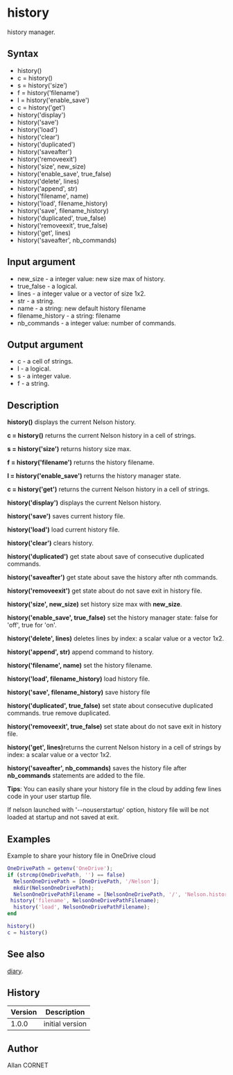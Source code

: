 # history

history manager.

## Syntax

- history()
- c = history()
- s = history('size')
- f = history('filename')
- l = history('enable_save')
- c = history('get')
- history('display')
- history('save')
- history('load')
- history('clear')
- history('duplicated')
- history('saveafter')
- history('removeexit')
- history('size', new_size)
- history('enable_save', true_false)
- history('delete', lines)
- history('append', str)
- history('filename', name)
- history('load', filename_history)
- history('save', filename_history)
- history('duplicated', true_false)
- history('removeexit', true_false)
- history('get', lines)
- history('saveafter', nb_commands)

## Input argument

- new_size - a integer value: new size max of history.
- true_false - a logical.
- lines - a integer value or a vector of size 1x2.
- str - a string.
- name - a string: new default history filename
- filename_history - a string: filename
- nb_commands - a integer value: number of commands.

## Output argument

- c - a cell of strings.
- l - a logical.
- s - a integer value.
- f - a string.

## Description

  <p><b>history()</b> displays the current Nelson history.</p>
  <p><b>c = history()</b> returns the current Nelson history in a cell of strings.</p>
  <p><b>s = history('size')</b> returns history size max.</p>
  <p><b>f = history('filename')</b> returns the history filename.</p>
  <p><b>l = history('enable_save')</b> returns the history manager state.</p>
  <p><b>c = history('get')</b> returns the current Nelson history in a cell of strings.</p>
  <p><b>history('display')</b> displays the current Nelson history.</p>
  <p><b>history('save')</b> saves current history file.</p>
  <p><b>history('load')</b> load current history file.</p>
  <p><b>history('clear')</b> clears history.</p>
  <p><b>history('duplicated')</b> get state about save of consecutive duplicated commands.</p>
  <p><b>history('saveafter')</b> get state about save the history after nth commands.</p>
  <p><b>history('removeexit')</b> get state about do not save exit in history file.</p>
  <p><b>history('size', new_size)</b> set history size max with <b>new_size</b>.</p>
  <p><b>history('enable_save', true_false)</b> set the history manager state: false for 'off', true for 'on'.</p>
  <p><b>history('delete', lines)</b> deletes lines by index: a scalar value or a vector 1x2.</p>
  <p><b>history('append', str)</b> append command to history.</p>
  <p><b>history('filename', name)</b> set the history filename.</p>
  <p><b>history('load', filename_history)</b> load history file.</p>
  <p><b>history('save', filename_history)</b> save history file</p>
  <p><b>history('duplicated', true_false)</b> set state about consecutive duplicated commands. true remove duplicated.</p>
  <p><b>history('removeexit', true_false)</b> set state about do not save exit in history file.</p>
  <p><b>history('get', lines)</b>returns the current Nelson history in a cell of strings by index: a scalar value or a vector 1x2.</p>
  <p><b>history('saveafter', nb_commands)</b> saves the history file after <b>nb_commands</b> statements are added to the file.</p>
  <p><b>Tips</b>: You can easily share your history file in the cloud by adding few lines code in your user startup file.</p>
  <p>If nelson launched with '--nouserstartup' option, history file will be not loaded at startup and not saved at exit.</p>

## Examples

Example to share your history file in OneDrive cloud

```matlab
OneDrivePath = getenv('OneDrive');
if (strcmp(OneDrivePath, '') == false)
  NelsonOneDrivePath = [OneDrivePath, '/Nelson'];
  mkdir(NelsonOneDrivePath);
  NelsonOneDrivePathFilename = [NelsonOneDrivePath, '/', 'Nelson.history'];
 history('filename', NelsonOneDrivePathFilename);
  history('load', NelsonOneDrivePathFilename);
end
```

```matlab
history()
c = history()
```

## See also

[diary](../stream_manager/diary.md).

## History

| Version | Description     |
| ------- | --------------- |
| 1.0.0   | initial version |

## Author

Allan CORNET
